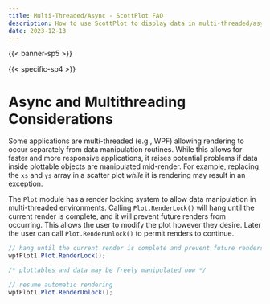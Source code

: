 ```yaml
---
title: Multi-Threaded/Async - ScottPlot FAQ
description: How to use ScottPlot to display data in multi-threaded/async environments
date: 2023-12-13
---
```


{{< banner-sp5 >}}

{{< specific-sp4 >}}

# Async and Multithreading Considerations

Some applications are multi-threaded (e.g., WPF) allowing rendering to occur separately from data manipulation routines. While this allows for faster and more responsive applications, it raises potential problems if data inside plottable objects are manipulated mid-render. For example, replacing the `xs` and `ys` array in a scatter plot _while_ it is rendering may result in an exception.

The `Plot` module has a render locking system to allow data manipulation in multi-threaded environments. Calling `Plot.RenderLock()` will hang until the current render is complete, and it will prevent future renders from occurring. This allows the user to modify the plot however they desire. Later the user can call `Plot.RenderUnlock()` to permit renders to continue.

```cs
// hang until the current render is complete and prevent future renders
wpfPlot1.Plot.RenderLock();

/* plottables and data may be freely manipulated now */

// resume automatic rendering
wpfPlot1.Plot.RenderUnlock();
```